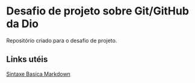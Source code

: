 # Desafio de projeto sobre Git/GitHub da Dio
Repositório criado para o desafio de projeto.

## Links utéis
[Sintaxe Basica Markdown](https://www.markdownguide.org/basic-syntax/)
